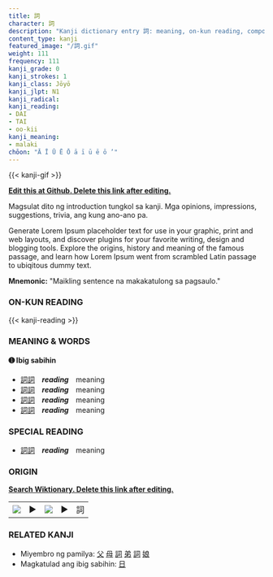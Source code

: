 ```yaml
---
title: 詞
character: 詞
description: "Kanji dictionary entry 詞: meaning, on-kun reading, compounds, origin, related kanji"
content_type: kanji
featured_image: "/詞.gif"
weight: 111
frequency: 111
kanji_grade: 0
kanji_strokes: 1
kanji_class: Jōyō
kanji_jlpt: N1
kanji_radical: 
kanji_reading: 
- DAI
- TAI
- oo-kii
kanji_meaning:
- malaki
chōon: "Ā Ī Ū Ē Ō ā ī ū ē ō ’"
---
```

[//]: # (Don't edit the line below. Kanji animated GIF code is automatically generated.)
{{< kanji-gif >}}

[//]: # (Edit below this line.)

**[Edit this at Github. Delete this link after editing.](https://github.com/tim0g/tim/tree/main/content/kanji/詞/index.md)**

Magsulat dito ng introduction tungkol sa kanji. Mga opinions, impressions, suggestions, trivia, ang kung ano-ano pa.

Generate Lorem Ipsum placeholder text for use in your graphic, print and web layouts, and discover plugins for your favorite writing, design and blogging tools. Explore the origins, history and meaning of the famous passage, and learn how Lorem Ipsum went from scrambled Latin passage to ubiqitous dummy text.
 
**Mnemonic:** "Maikling sentence na makakatulong sa pagsaulo."

### ON-KUN READING

[//]: # (Don't edit the line below. ON-KUN READING code is automatically generated.)
{{< kanji-reading >}}

### MEANING & WORDS

#### ➊ **Ibig sabihin**
  - [詞](../詞)[詞](../詞)　***reading***　meaning
  - [詞](../詞)[詞](../詞)　***reading***　meaning
  - [詞](../詞)[詞](../詞)　***reading***　meaning
  - [詞](../詞)[詞](../詞)　***reading***　meaning

### SPECIAL READING
  - [詞](../詞)[詞](../詞)　***reading***　meaning

### ORIGIN

**[Search Wiktionary. Delete this link after editing.](https://wiktionary.org/wiki/詞)**
<table class="kanji-table"><tr><td>
<img src="60px-詞-bronze.svg.png">
</td><td>▶</td><td>
<img src="60px-詞-oracle.svg.png">
</td><td>▶</td>
<td class="kanji-origin">詞</td>
</tr></table>

### RELATED KANJI
- Miyembro ng pamilya: [父](../父) [母](../母) [詞](../詞) [弟](../弟) [詞](../詞) [娘](../娘)
- Magkatulad ang ibig sabihin: [日](../日)
